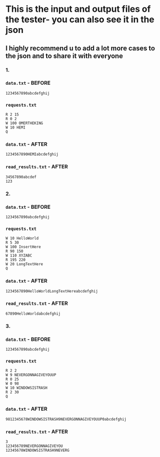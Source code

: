 # This is the input and output files of the tester- you can also see it in the json
## I highly recommend u to add a lot more cases to the json and to share it with everyone
### 1.
### **`data.txt`** - BEFORE 
```
1234567890abcdefghij

```

### **`requests.txt`**
```
R 2 15
R 0 2
W 100 OMERTHEKING
W 10 HEMI
Q
```
### **`data.txt`** - AFTER
```
1234567890HEMIabcdefghij

```
### **`read_results.txt`** - AFTER
```
34567890abcdef
123

```
### 2.
### **`data.txt`** - BEFORE
```
1234567890abcdefghij

```

### **`requests.txt`**
```
W 10 HelloWorld
R 5 30
W 100 InsertHere
R 90 150
W 110 XYZABC
R 195 220
W 20 LongTextHere
Q
```
### **`data.txt`** - AFTER
```
1234567890HelloWorldLongTextHereabcdefghij

```
### **`read_results.txt`** - AFTER
```
67890HelloWorldabcdefghij

```
### 3.
### **`data.txt`**  - BEFORE
```
1234567890abcdefghij

```

### **`requests.txt`**
```
R 2 2
W 9 NEVERGONNAGIVEYOUUP
R 0 25
W 0 98
W 10 WINDOWSISTRASH
R 2 30
Q
```
### **`data.txt`** - AFTER
```
9812345678WINDOWSISTRASH9NEVERGONNAGIVEYOUUP0abcdefghij

```
### **`read_results.txt`** - AFTER
```
3
123456789NEVERGONNAGIVEYOU
12345678WINDOWSISTRASH9NEVERG

```
